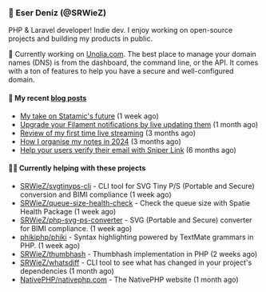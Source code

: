 
### 👋 Eser Deniz (@SRWieZ)

PHP & Laravel developer! Indie dev. I enjoy working on open-source projects and building my products in public.

🚀 Currently working on [Unolia.com](https://unolia.com). The best place to manage your domain names (DNS) is from the dashboard, the command line, or the API. It comes with a ton of features to help you have a secure and well-configured domain.

#### 📝 My recent [blog posts](https://srwiez.com)

- [My take on Statamic&#39;s future](https://srwiez.com/posts/my-take-on-statamic-future) (1 week ago)
- [Upgrade your Filament notifications by live updating them](https://srwiez.com/posts/upgrade-your-filament-notifications-by-live-updating-them) (1 month ago)
- [Review of my first time live streaming](https://srwiez.com/posts/review-of-my-first-time-live-streaming) (3 months ago)
- [How I organise my notes in 2024](https://srwiez.com/posts/how-i-organise-my-notes-in-2024) (3 months ago)
- [Help your users verify their email with Sniper Link](https://srwiez.com/posts/help-your-users-verify-their-email-with-sniper-link) (6 months ago)

#### 👨‍🔧 Currently helping with these projects

- [SRWieZ/svgtinyps-cli](https://github.com/SRWieZ/svgtinyps-cli) - CLI tool for SVG Tiny P/S (Portable and Secure) conversion and BIMI compliance (1 week ago)
- [SRWieZ/queue-size-health-check](https://github.com/SRWieZ/queue-size-health-check) - Check the queue size with Spatie Health Package (1 week ago)
- [SRWieZ/php-svg-ps-converter](https://github.com/SRWieZ/php-svg-ps-converter) - SVG (Portable and Secure) converter for BIMI compliance. (1 week ago)
- [phikiphp/phiki](https://github.com/phikiphp/phiki) - Syntax highlighting powered by TextMate grammars in PHP. (1 week ago)
- [SRWieZ/thumbhash](https://github.com/SRWieZ/thumbhash) - Thumbhash implementation in PHP (2 weeks ago)
- [SRWieZ/whatsdiff](https://github.com/SRWieZ/whatsdiff) - CLI tool to see what has changed in your project&#39;s dependencies (1 month ago)
- [NativePHP/nativephp.com](https://github.com/NativePHP/nativephp.com) - The NativePHP website (1 month ago)